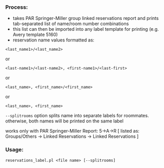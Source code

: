 ### Process:

- takes PAR Springer-Miller group linked reservations report and prints tab-separated list of name/room number combinations
- this list can then be imported into any label template for printing (e.g. Avery template 5160)
- reservation name values formatted as: 

`<last_name1>/<last_name2>`

or

`<last-name1>/<last-name2>, <first-name1>/<last-first>`

or

`<last_name>, <first_name>/<first_name>`

or 

`<last_name>, <first_name>`

`--splitrooms` option splits name into separate labels for roommates. otherwise, both names will be printed on the same label

works only with PAR Springer-Miller Report: 5->A->R [ listed as: Groups/Others -> Linked Reservations -> Linked Reservations ]

### Usage:  

`reservations_label.pl <file name> [--splitrooms]`


